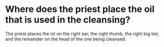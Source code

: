 # Where does the priest place the oil that is used in the cleansing?

The priest places the oil on the right ear, the right thumb, the right big toe, and the remainder on the head of the one being cleansed.
